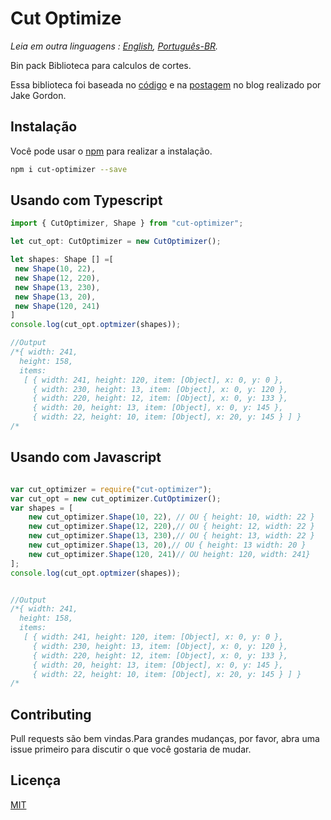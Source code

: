 # Cut Optimize

*Leia em outra linguagens : [English](README.md), [Português-BR](README.pt-br.md).*

Bin pack Biblioteca para calculos de cortes.

Essa biblioteca foi baseada no [código](https://github.com/jakesgordon/bin-packing) e na [postagem](https://codeincomplete.com/posts/bin-packing/) no blog realizado por Jake Gordon.

## Instalação

Você pode usar o [npm](https://www.npmjs.com/package/cut-optimizer) para realizar a instalação.

```bash
npm i cut-optimizer --save
```

## Usando com Typescript

```typescript
import { CutOptimizer, Shape } from "cut-optimizer";

let cut_opt: CutOptimizer = new CutOptimizer();

let shapes: Shape [] =[
 new Shape(10, 22),
 new Shape(12, 220),
 new Shape(13, 230),
 new Shape(13, 20),
 new Shape(120, 241)
]
console.log(cut_opt.optmizer(shapes));

//Output
/*{ width: 241,
  height: 158,
  items: 
   [ { width: 241, height: 120, item: [Object], x: 0, y: 0 },
     { width: 230, height: 13, item: [Object], x: 0, y: 120 },
     { width: 220, height: 12, item: [Object], x: 0, y: 133 },
     { width: 20, height: 13, item: [Object], x: 0, y: 145 },
     { width: 22, height: 10, item: [Object], x: 20, y: 145 } ] }
/*
```

## Usando com Javascript 

```javascript

var cut_optimizer = require("cut-optimizer");
var cut_opt = new cut_optimizer.CutOptimizer();
var shapes = [
    new cut_optimizer.Shape(10, 22), // OU { height: 10, width: 22 }
    new cut_optimizer.Shape(12, 220),// OU { height: 12, width: 22 }
    new cut_optimizer.Shape(13, 230),// OU { height: 13, width: 22 }
    new cut_optimizer.Shape(13, 20),// OU { height: 13 width: 20 }
    new cut_optimizer.Shape(120, 241)// OU height: 120, width: 241}
];
console.log(cut_opt.optmizer(shapes));


//Output
/*{ width: 241,
  height: 158,
  items: 
   [ { width: 241, height: 120, item: [Object], x: 0, y: 0 },
     { width: 230, height: 13, item: [Object], x: 0, y: 120 },
     { width: 220, height: 12, item: [Object], x: 0, y: 133 },
     { width: 20, height: 13, item: [Object], x: 0, y: 145 },
     { width: 22, height: 10, item: [Object], x: 20, y: 145 } ] }
/*
```

## Contributing
Pull requests são bem vindas.Para grandes mudanças, por favor, abra uma issue primeiro para discutir o que você gostaria de mudar.


## Licença
[MIT](https://choosealicense.com/licenses/mit/)